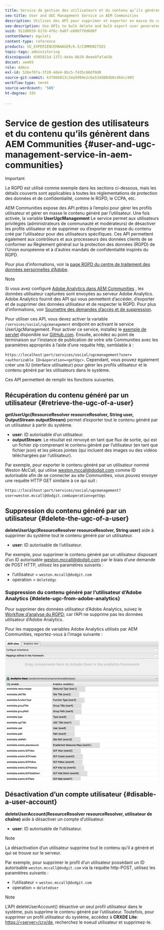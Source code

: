 ```yaml
---
title: Service de gestion des utilisateurs et du contenu qu’ils génèrent dans AEM Communities
seo-title: User and UGC Management Service in AEM Communities
description: Utilisez des API pour supprimer et exporter en masse du contenu généré par les utilisateurs et désactiver des comptes utilisateur.
seo-description: Use APIs to bulk delete and bulk export user generated content, and disable user account.
uuid: 91180659-617d-4f6c-9a07-e680770d0d8f
contentOwner: mgulati
content-type: reference
products: SG_EXPERIENCEMANAGER/6.5/COMMUNITIES
topic-tags: administering
discoiquuid: d305821d-1371-4e4a-8b28-8eee8fafa43b
docset: aem65
role: Admin
exl-id: 526ef0fa-3f20-4de4-8bc5-f435c60df0d0
source-git-commit: 63f066013c34a5994e2c6a534d88db0c464cc905
workflow-type: tm+mt
source-wordcount: '589'
ht-degree: 33%

---
```


# Service de gestion des utilisateurs et du contenu qu’ils génèrent dans AEM Communities {#user-and-ugc-management-service-in-aem-communities}

>[!IMPORTANT]
>
>Le RGPD est utilisé comme exemple dans les sections ci-dessous, mais les détails couverts sont applicables à toutes les réglementations de protection des données et de confidentialité, comme le RGPD, le CCPA, etc.

AEM Communities expose des API prêtes à l’emploi pour gérer les profils utilisateur et gérer en masse le contenu généré par l’utilisateur. Une fois activée, la variable **UserUgcManagement** Le service permet aux utilisateurs privilégiés (administrateurs de communauté et modérateurs) de désactiver les profils utilisateur et de supprimer ou d’exporter en masse du contenu créé par l’utilisateur pour des utilisateurs spécifiques. Ces API permettent également aux contrôleurs et aux processeurs des données clients de se conformer au Règlement général sur la protection des données (RGPD) de l’Union européenne et à d’autres mandats de confidentialité inspirés du RGPD.

Pour plus d’informations, voir la [page RGPD du centre de traitement des données personnelles d’Adobe](https://www.adobe.com/fr/privacy/general-data-protection-regulation.html).

>[!NOTE]
>
>Si vous avez configuré [Adobe Analytics dans AEM Communities](/help/communities/analytics.md) , les données utilisateur capturées sont envoyées au serveur Adobe Analytics. Adobe Analytics fournit des API qui vous permettent d’accéder, d’exporter et de supprimer des données utilisateur et de respecter le RGPD. Pour plus d’informations, voir [Soumettre des demandes d’accès et de suppression](https://experienceleague.adobe.com/docs/analytics/admin/data-governance/gdpr-submit-access-delete.html).

Pour utiliser ces API, vous devez activer la variable `/services/social/ugcmanagement` endpoint en activant le service UserUgcManagement. Pour activer ce service, installez le [exemple de servlet](https://github.com/Adobe-Marketing-Cloud/aem-communities-ugc-migration/tree/main/bundles/communities-ugc-management-servlet) disponible sur [GitHub.com](https://github.com/Adobe-Marketing-Cloud/aem-communities-ugc-migration/tree/main/bundles/communities-ugc-management-servlet). Ensuite, accédez au point de terminaison sur l’instance de publication de votre site Communities avec les paramètres appropriés à l’aide d’une requête http, semblable à :

`https://localhost:port/services/social/ugcmanagement?user=<authorizable ID>&operation=<getUgc>`. Cependant, vous pouvez également créer une IU (interface utilisateur) pour gérer les profils utilisateur et le contenu généré par les utilisateurs dans le système.

Ces API permettent de remplir les fonctions suivantes.

## Récupération du contenu généré par un utilisateur {#retrieve-the-ugc-of-a-user}

**getUserUgc(ResourceResolver resourceResolver, String user, OutputStream outputStream)** permet d’exporter tout le contenu généré par un utilisateur à partir du système.

* **user**: ID autorisable d’un utilisateur.
* **outputStream**: Le résultat est renvoyé en tant que flux de sortie, qui est un fichier zip comprenant le contenu généré par l’utilisateur (en tant que fichier json) et les pièces jointes (qui incluent des images ou des vidéos téléchargées par l’utilisateur).

Par exemple, pour exporter le contenu généré par un utilisateur nommé Weston McCall, qui utilise weston.mccall@dodgit.com comme ID autorisable afin de se connecter au site Communities, vous pouvez envoyer une requête HTTP GET similaire à ce qui suit :

`https://localhost:port/services/social/ugcmanagement?user=weston.mccall@dodgit.com&operation=getUgc`

## Suppression du contenu généré par un utilisateur {#delete-the-ugc-of-a-user}

**deleteUserUgc(ResourceResolver resourceResolver, String user)** aide à supprimer du système tout le contenu généré par un utilisateur.

* **user**: ID autorisable de l’utilisateur.

Par exemple, pour supprimer le contenu généré par un utilisateur disposant d’un ID autorisable weston.mccall@dodgit.com par le biais d’une demande de POST HTTP, utilisez les paramètres suivants :

* l’utilisateur = `weston.mccall@dodgit.com`
* operation = `deleteUgc`

### Suppression du contenu généré par l’utilisateur d’Adobe Analytics {#delete-ugc-from-adobe-analytics}

Pour supprimer des données utilisateur d’Adobe Analytics, suivez le [Workflow d’analyse du RGPD](https://experienceleague.adobe.com/docs/analytics/admin/data-governance/an-gdpr-workflow.html); car l’API ne supprime pas les données utilisateur d’Adobe Analytics.

Pour les mappages de variables Adobe Analytics utilisés par AEM Communities, reportez-vous à l’image suivante :

![Mappage des variables des communautés AEM pour Adobe Analytics](assets/analytics-communities-mapping.png)

## Désactivation d’un compte utilisateur {#disable-a-user-account}

**deleteUserAccount(ResourceResolver resourceResolver, utilisateur de chaîne)** aide à désactiver un compte d’utilisateur.

* **user**: ID autorisable de l’utilisateur.

>[!NOTE]
>
>La désactivation d’un utilisateur supprime tout le contenu qu’il a généré et qui se trouve sur le serveur.

Par exemple, pour supprimer le profil d’un utilisateur possédant un ID autorisable `weston.mccall@dodgit.com` via la requête http-POST, utilisez les paramètres suivants :

* l’utilisateur = `weston.mccall@dodgit.com`
* operation = `deleteUser`

>[!NOTE]
>
>L’API deleteUserAccount() désactive un seul profil utilisateur dans le système, puis supprime le contenu généré par l’utilisateur. Toutefois, pour supprimer un profil utilisateur du système, accédez à **CRXDE Lite**: [https://&lt;server>/crx/de](https://localhost:4502/crx/de), recherchez le noeud utilisateur et supprimez-le.
